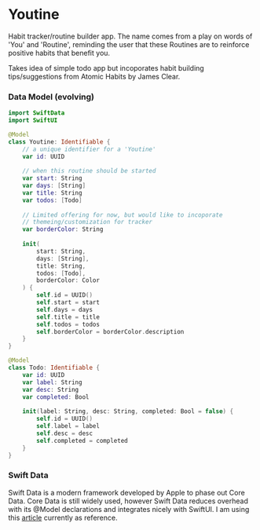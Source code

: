 #  Youtine

Habit tracker/routine builder app. The name comes from a play on
words of 'You' and 'Routine', reminding the user that these Routines
are to reinforce positive habits that benefit you.

Takes idea of simple todo app but incoporates habit
building tips/suggestions from Atomic Habits by James Clear.

### Data Model (evolving)
```Swift
import SwiftData
import SwiftUI

@Model
class Youtine: Identifiable {
    // a unique identifier for a 'Youtine'
    var id: UUID
    
    // when this routine should be started
    var start: String
    var days: [String]
    var title: String
    var todos: [Todo]
    
    // Limited offering for now, but would like to incoporate
    // themeing/customization for tracker
    var borderColor: String
    
    init(
        start: String,
        days: [String],
        title: String,
        todos: [Todo],
        borderColor: Color
    ) {
        self.id = UUID()
        self.start = start
        self.days = days
        self.title = title
        self.todos = todos
        self.borderColor = borderColor.description
    }
}

@Model
class Todo: Identifiable {
    var id: UUID
    var label: String
    var desc: String
    var completed: Bool
    
    init(label: String, desc: String, completed: Bool = false) {
        self.id = UUID()
        self.label = label
        self.desc = desc
        self.completed = completed
    }
}
```

### Swift Data
Swift Data is a modern framework developed by Apple to phase out Core Data. Core Data
is still widely used, however Swift Data reduces overhead with its @Model declarations and
integrates nicely with SwiftUI. I am using this [article](https://www.hackingwithswift.com/articles/263/build-your-first-app-with-swiftui-and-swiftdata) currently as reference.

                                                          
